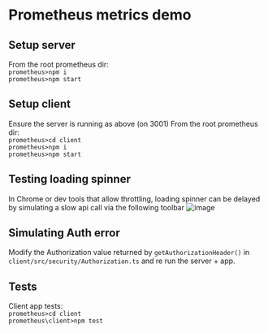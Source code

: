 # Prometheus metrics demo

## Setup server

From the root prometheus dir:  
`prometheus>npm i`  
`prometheus>npm start`

## Setup client

Ensure the server is running as above (on 3001)
From the root prometheus dir:  
`prometheus>cd client`  
`prometheus>npm i`  
`prometheus>npm start`  

## Testing loading spinner

In Chrome or dev tools that allow throttling, loading spinner can be delayed by simulating a slow api call via the following toolbar
![image](https://user-images.githubusercontent.com/108941184/178010236-27318d88-0e6e-452d-988b-bf2eec96120e.png)

## Simulating Auth error

Modify the Authorization value returned by `getAuthorizationHeader()` in `client/src/security/Authorization.ts` and re run the server + app.

## Tests

Client app tests:  
`prometheus>cd client`  
`prometheus\client>npm test`
